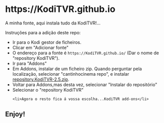 <h1 id="httpsKodiTVRgithubio">https://KodiTVR.github.io</h1>
		
<p>A minha fonte, aqui instala tudo da KodiTVR!...</p>
<p>Instruções para a adição deste repo:</p>
<p align="left">
  </p><ul>
    <li>Ir para o Kodi gestor de ficheiros.</li>
    <li>Clicar em "Adicionar fonte"</li>
    <li>O endereço para a fonte é <code>https://KodiTVR.github.io/</code> (Dar o nome de "repository KodiTVR").</li>
    <li>Ir para "Addons"</li>
    <li>Em Addons, instalar de um ficheiro zip. Quando perguntar pela localização, selecionar "cantinhocinema repo", e instalar <a href="/KodiTVR-add-on/KodiTVR.github.io/blob/master/repository.KodiTVR-2.5.zip">repository.KodiTVR-2.5.zip</a>.</li>
    <li>Voltar para Addons,mas desta vez, selecionar "Instalar do repositório"</li>
    <li>Selecionar o "repository KodiTVR"</li>
<pre><code>&lt;li&gt;Agora o resto fica á vossa escolha...KodiTVR add-ons&lt;/li&gt;
</code></pre>
  </ul>
<p></p>

<h2 id="enjoy">Enjoy!</h2>
